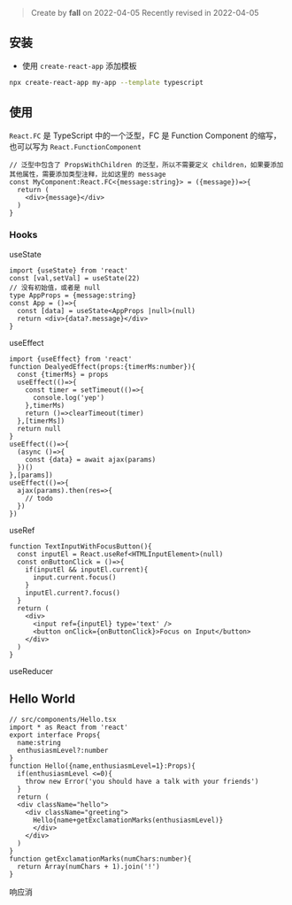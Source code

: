 >Create by **fall** on 2022-04-05
>Recently revised in 2022-04-05

## 安装

- 使用 `create-react-app` 添加模板

```bash
npx create-react-app my-app --template typescript
```

## 使用

`React.FC` 是 TypeScript 中的一个泛型，FC 是 Function Component 的缩写，也可以写为 `React.FunctionComponent`

```tsx
// 泛型中包含了 PropsWithChildren 的泛型，所以不需要定义 children，如果要添加其他属性，需要添加类型注释，比如这里的 message
const MyComponent:React.FC<{message:string}> = ({message})=>{
  return (
    <div>{message}</div>
  )
}
```

### Hooks

useState

```tsx
import {useState} from 'react'
const [val,setVal] = useState(22)
// 没有初始值，或者是 null
type AppProps = {message:string}
const App = ()=>{
  const [data] = useState<AppProps |null>(null)
  return <div>{data?.message}</div>
}
```

useEffect

```tsx
import {useEffect} from 'react'
function DealyedEffect(props:{timerMs:number}){
  const {timerMs} = props
  useEffect(()=>{
    const timer = setTimeout(()=>{
      console.log('yep')
    },timerMs)
    return ()=>clearTimeout(timer)
  },[timerMs])
  return null
}
useEffect(()=>{
  (async ()=>{
    const {data} = await ajax(params)
  })()
},[params])
useEffect(()=>{
  ajax(params).then(res=>{
    // todo
  })
})
```

useRef

```tsx
function TextInputWithFocusButton(){
  const inputEl = React.useRef<HTMLInputElement>(null)
  const onButtonClick = ()=>{
    if(inputEl && inputEl.current){
      input.current.focus()
    }
    inputEl.current?.focus()
  }
  return (
    <div>
      <input ref={inputEl} type='text' />
      <button onClick={onButtonClick}>Focus on Input</button>
    </div>
  )
}
```

useReducer









## Hello World

```tsx
// src/components/Hello.tsx
import * as React from 'react'
export interface Props{
  name:string
  enthusiasmLevel?:number
}
function Hello({name,enthusiasmLevel=1}:Props){
  if(enthusiasmLevel <=0){
    throw new Error('you should have a talk with your friends')
  }
  return (
  <div className="hello">
    <div className="greeting">
      Hello{name+getExclamationMarks(enthusiasmLevel)}
      </div>
    </div>
  )
}
function getExclamationMarks(numChars:number){
  return Array(numChars + 1).join('!')
}
```

响应消





